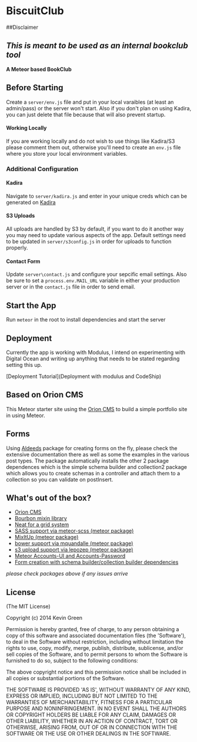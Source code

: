 # BiscuitClub

##Disclaimer

*This is meant to be used as an internal bookclub tool*
---

**A Meteor based BookClub**

## Before Starting

Create a `server/env.js` file and put in your local varaibles (at least an admin/pass) or the server won't start. Also if you don't plan on using Kadira, you can just delete that file because that will also prevent startup.

#### Working Locally

If you are working locally and do not wish to use things like Kadira/S3 please comment them out, otherwise you'll need to create an `env.js` file where you store your local environment variables.

### Additional Configuration

#### Kadira

Navigate to `server/kadira.js` and enter in your unique creds which can be generated on [Kadira](https://kadira.io/)

#### S3 Uploads

All uploads are handled by S3 by default, if you want to do it another way you may need to update various aspects of the app. Default settings need to be updated in `server/s3config.js` in order for uploads to function properly.

#### Contact Form

Update `server\contact.js` and configure your sepcific email settings. Also be sure to set a `process.env.MAIL_URL` variable in either your production server or in the `contact.js` file in order to send email.

## Start the App

Run `meteor` in the root to install dependencies and start the server

## Deployment

Currently the app is working with Modulus, I intend on experimenting with Digital Ocean and writing up anything that needs to be stated regarding setting this up.

[Deployment Tutorial](Deployment with modulus and CodeShip)

## Based on Orion CMS

This Meteor starter site using the [Orion CMS](https://github.com/orionjs/core) to build a simple portfolio site in using Meteor.

## Forms

Using [Aldeeds](https://github.com/aldeed/meteor-autoform) package for creating forms on the fly, please check the extensive documentation there as well as some the examples in the various post types. The package automatically installs the other 2 package dependences which is the simple schema builder and collection2 package which allows you to create schemas in a controller and attach them to a collection so you can validate on postInsert.

## What's out of the box?

* [Orion CMS](https://github.com/orionjs/core)
* [Bourbon mixin library](http://bourbon.io/)
* [Neat for a grid system](http://neat.bourbon.io/)
* [SASS support via meteor-scss (meteor package)](https://github.com/fourseven/meteor-scss)
* [MixItUp (meteor package)](https://github.com/iamkevingreen/mixitup)
* [bower support via mquandalle (meteor package)](https://github.com/mquandalle/meteor-bower)
* [s3 upload support via lepozep (meteor package)](https://github.com/Lepozepo/S3/)
* [Meteor Accounts-UI and Accounts-Password](https://docs.meteor.com/#/basic/accounts)
* [Form creation with schema builder/collection builder dependencies](https://github.com/aldeed/meteor-autoform)

*please check packages above if any issues arrive*


## License

(The MIT License)

Copyright (c) 2014 Kevin Green

Permission is hereby granted, free of charge, to any person obtaining a copy of this software and associated documentation files (the 'Software'), to deal in the Software without restriction, including without limitation the rights to use, copy, modify, merge, publish, distribute, sublicense, and/or sell copies of the Software, and to permit persons to whom the Software is furnished to do so, subject to the following conditions:

The above copyright notice and this permission notice shall be included in all copies or substantial portions of the Software.

THE SOFTWARE IS PROVIDED 'AS IS', WITHOUT WARRANTY OF ANY KIND, EXPRESS OR IMPLIED, INCLUDING BUT NOT LIMITED TO THE WARRANTIES OF MERCHANTABILITY, FITNESS FOR A PARTICULAR PURPOSE AND NONINFRINGEMENT. IN NO EVENT SHALL THE AUTHORS OR COPYRIGHT HOLDERS BE LIABLE FOR ANY CLAIM, DAMAGES OR OTHER LIABILITY, WHETHER IN AN ACTION OF CONTRACT, TORT OR OTHERWISE, ARISING FROM, OUT OF OR IN CONNECTION WITH THE SOFTWARE OR THE USE OR OTHER DEALINGS IN THE SOFTWARE.
